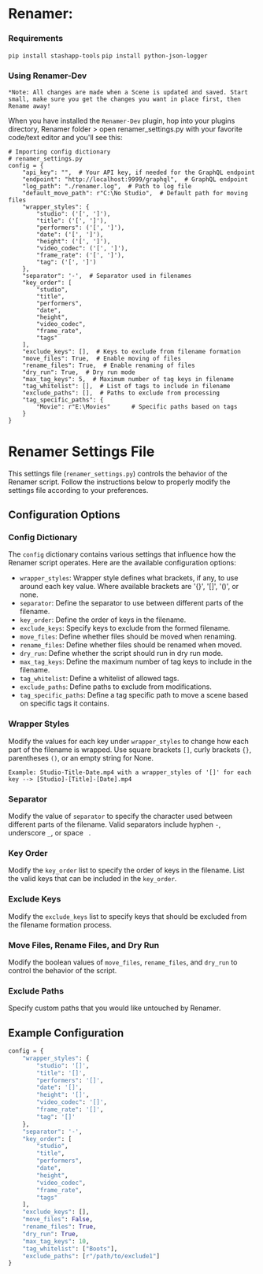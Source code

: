 # Renamer:

### Requirements

`pip install stashapp-tools`
`pip install python-json-logger`

### Using Renamer-Dev
`*Note: All changes are made when a Scene is updated and saved. Start small, make sure you get the changes you want in place first, then Rename away!`

When you have installed the `Renamer-Dev` plugin, hop into your plugins directory, Renamer folder > open renamer_settings.py with your favorite code/text editor and you'll see this:

```
# Importing config dictionary
# renamer_settings.py
config = {
    "api_key": "",  # Your API key, if needed for the GraphQL endpoint
    "endpoint": "http://localhost:9999/graphql",  # GraphQL endpoint
    "log_path": "./renamer.log",  # Path to log file
    "default_move_path": r"C:\No Studio",  # Default path for moving files
    "wrapper_styles": {
        "studio": ('[', ']'),
        "title": ('[', ']'),
        "performers": ('[', ']'),
        "date": ('[', ']'),
        "height": ('[', ']'),
        "video_codec": ('[', ']'),
        "frame_rate": ('[', ']'),
        "tag": ('[', ']')
    },
    "separator": '-',  # Separator used in filenames
    "key_order": [
        "studio",
        "title",
        "performers",
        "date",
        "height",
        "video_codec",
        "frame_rate",
        "tags"
    ],
    "exclude_keys": [],  # Keys to exclude from filename formation
    "move_files": True,  # Enable moving of files
    "rename_files": True,  # Enable renaming of files
    "dry_run": True,  # Dry run mode
    "max_tag_keys": 5,  # Maximum number of tag keys in filename
    "tag_whitelist": [],  # List of tags to include in filename
    "exclude_paths": [],  # Paths to exclude from processing
    "tag_specific_paths": {
        "Movie": r"E:\Movies"      # Specific paths based on tags
    }                     
}
```

# Renamer Settings File

This settings file (`renamer_settings.py`) controls the behavior of the Renamer script. Follow the instructions below to properly modify the settings file according to your preferences.

## Configuration Options

### Config Dictionary

The `config` dictionary contains various settings that influence how the Renamer script operates. Here are the available configuration options:

- `wrapper_styles`: Wrapper style defines what brackets, if any, to use around each key value. Where available brackets are '{}', '[]', '()', or none.
- `separator`: Define the separator to use between different parts of the filename.
- `key_order`: Define the order of keys in the filename.
- `exclude_keys`: Specify keys to exclude from the formed filename.
- `move_files`: Define whether files should be moved when renaming.
- `rename_files`: Define whether files should be renamed when moved.
- `dry_run`: Define whether the script should run in dry run mode.
- `max_tag_keys`: Define the maximum number of tag keys to include in the filename.
- `tag_whitelist`: Define a whitelist of allowed tags.
- `exclude_paths`: Define paths to exclude from modifications.
- `tag_specific_paths`: Define a tag specific path to move a scene based on specific tags it contains.

### Wrapper Styles

Modify the values for each key under `wrapper_styles` to change how each part of the filename is wrapped. Use square brackets `[]`, curly brackets `{}`, parentheses `()`, or an empty string for None.

`Example: Studio-Title-Date.mp4 with a wrapper_styles of '[]' for each key --> [Studio]-[Title]-[Date].mp4`

### Separator

Modify the value of `separator` to specify the character used between different parts of the filename. Valid separators include hyphen `-`, underscore `_`, or space ` `.

### Key Order

Modify the `key_order` list to specify the order of keys in the filename. List the valid keys that can be included in the `key_order`.

### Exclude Keys

Modify the `exclude_keys` list to specify keys that should be excluded from the filename formation process.

### Move Files, Rename Files, and Dry Run

Modify the boolean values of `move_files`, `rename_files`, and `dry_run` to control the behavior of the script.

### Exclude Paths

Specify custom paths that you would like untouched by Renamer. 

## Example Configuration

```python
config = {
    "wrapper_styles": {
        "studio": '[]',
        "title": '[]',
        "performers": '[]',
        "date": '[]',
        "height": '[]',
        "video_codec": '[]',
        "frame_rate": '[]',
        "tag": '[]'
    },
    "separator": '-',
    "key_order": [
        "studio",
        "title",
        "performers",
        "date",
        "height",
        "video_codec",
        "frame_rate",
        "tags"
    ],
    "exclude_keys": [],
    "move_files": False,
    "rename_files": True,
    "dry_run": True,
    "max_tag_keys": 10,
    "tag_whitelist": ["Boots"],
    "exclude_paths": [r"/path/to/exclude1"]
}
```
